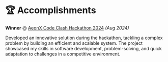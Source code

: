 # 🏆 Accomplishments

**Winner** @ [AeonX Code Clash Hackathon 2024](https://www.aeonx.digital/) _(Aug 2024)_

Developed an innovative solution during the hackathon, tackling a complex problem by building an efficient and scalable system. The project showcased my skills in software development, problem-solving, and quick adaptation to challenges in a competitive environment.
